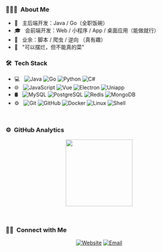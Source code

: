 <h3> 👨🏻‍💻 &nbsp;About Me </h3>

- 🤔 &nbsp; 主后端开发：Java / Go（全职饭碗）
- 🎓 &nbsp; 会前端开发：Web / 小程序 / App / 桌面应用（能做就行）
- 💼 &nbsp; 业余：脚本 / 爬虫 / 逆向 （真有趣）
- 🌱 &nbsp; "可以摆烂，但不能真的菜"

<h3> 🛠 &nbsp;Tech Stack</h3>

- 💻 &nbsp;
  ![Java](https://img.shields.io/badge/-Java-333333?style=flat&logo=openjdk&logoColor=007396)
  ![Go](https://img.shields.io/badge/-Go-333333?style=flat&logo=Go&logoColor=007396)
  ![Python](https://img.shields.io/badge/-Python-333333?style=flat&logo=python)
  ![C#](https://img.shields.io/badge/-C%23-333333?style=flat&logo=csharp&logoColor=00599C)
- 🌐 &nbsp;
  ![JavaScript](https://img.shields.io/badge/-JavaScript-333333?style=flat&logo=javascript)
  ![Vue](https://img.shields.io/badge/-Vue-333333?style=flat&logo=vue.js)
  ![Electron](https://img.shields.io/badge/-Electron-333333?style=flat&logo=Electron)
  ![Uniapp](https://img.shields.io/badge/-Uniapp-333333?style=flat&logo=unicode)
- 🛢 &nbsp;
  ![MySQL](https://img.shields.io/badge/-MySQL-333333?style=flat&logo=mysql)
  ![PostgreSQL](https://img.shields.io/badge/-PostgreSQL-333333?style=flat&logo=postgresql)
  ![Redis](https://img.shields.io/badge/-Redis-333333?style=flat&logo=redis)
  ![MongoDB](https://img.shields.io/badge/-MongoDB-333333?style=flat&logo=mongodb)
- ⚙️ &nbsp;
  ![Git](https://img.shields.io/badge/-Git-333333?style=flat&logo=git)
  ![GitHub](https://img.shields.io/badge/-GitHub-333333?style=flat&logo=github)
  ![Docker](https://img.shields.io/badge/-Docker-333333?style=flat&logo=Docker)
  ![Linux](https://img.shields.io/badge/-Linux-333333?style=flat&logo=Linux)
  ![Shell](https://img.shields.io/badge/-Shell-333333?style=flat&logo=gnubash)

<br/>

### ⚙️ &nbsp;GitHub Analytics

<p align="center">
<a href="https://github.com/jskils">
  <img height="180em" src="https://github-readme-stats-eight-theta.vercel.app/api?username=jskils&show_icons=true&theme=algolia&include_all_commits=true&count_private=true"/>
</a>
</p>

<br/>

<h3> 🤝🏻 &nbsp;Connect with Me </h3>

<p align="center">
<a href="https://yangyulife.com/"><img alt="Website" src="https://img.shields.io/badge/Website-yangyulife.com-blue?style=flat-square&logo=google-chrome"></a>
<a href="mailto:yjskils@gmail.com"><img alt="Email" src="https://img.shields.io/badge/Email-yjskils@gmail.com-blue?style=flat-square&logo=gmail"></a>
</p>

